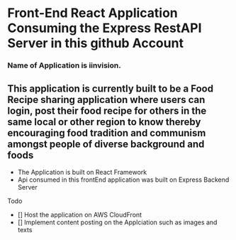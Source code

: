 # Front-End React Application Consuming the Express RestAPI Server in this github Account

### Name of Application is iinvision.

## This application is currently built to be a Food Recipe sharing application where users can login, post their food recipe for others in the same local or other region to know thereby encouraging food tradition and communism amongst people of diverse background and foods

* The Application is built on React Framework
* Api consumed in this frontEnd application was built on Express Backend Server

Todo
- [] Host the application on AWS CloudFront
- [] Implement content posting on the Applciation such as images and texts
